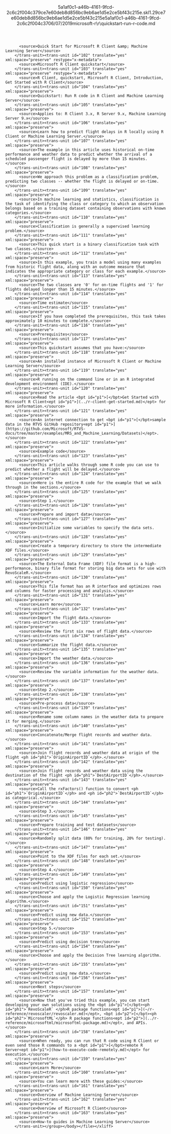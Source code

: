 <?xml version="1.0"?><xliff version="1.2" xmlns="urn:oasis:names:tc:xliff:document:1.2" xmlns:xsi="http://www.w3.org/2001/XMLSchema-instance" xsi:schemaLocation="urn:oasis:names:tc:xliff:document:1.2 xliff-core-1.2-transitional.xsd"><file datatype="xml" original="quickstart-run-r-code.md" source-language="en-US" target-language="en-US"><header><tool tool-id="mdxliff" tool-name="mdxliff" tool-version="1.0-4e81c41" tool-company="Microsoft" /><xliffext:skl_file_name xmlns:xliffext="urn:microsoft:content:schema:xliffextensions">5a1af0c1-a46b-4161-9fcd-2c6c2f004c379ce7e60deb8d856bc9eb6ae1d5e2ce5bf43c215e.skl</xliffext:skl_file_name><xliffext:version xmlns:xliffext="urn:microsoft:content:schema:xliffextensions">1.2</xliffext:version><xliffext:ms.openlocfilehash xmlns:xliffext="urn:microsoft:content:schema:xliffextensions">9ce7e60deb8d856bc9eb6ae1d5e2ce5bf43c215e</xliffext:ms.openlocfilehash><xliffext:ms.sourcegitcommit xmlns:xliffext="urn:microsoft:content:schema:xliffextensions">5a1af0c1-a46b-4161-9fcd-2c6c2f004c37</xliffext:ms.sourcegitcommit><xliffext:ms.lasthandoff xmlns:xliffext="urn:microsoft:content:schema:xliffextensions">06/07/2019</xliffext:ms.lasthandoff><xliffext:ms.openlocfilepath xmlns:xliffext="urn:microsoft:content:schema:xliffextensions">microsoft-r\r\quickstart-run-r-code.md</xliffext:ms.openlocfilepath></header><body><group id="content" extype="content"><trans-unit id="101" translate="yes" xml:space="preserve" restype="x-metadata">
          <source>Quick Start for Microsoft R Client &amp; Machine Learning Server</source>
        </trans-unit><trans-unit id="102" translate="yes" xml:space="preserve" restype="x-metadata">
          <source>Microsoft R Client quickstart</source>
        </trans-unit><trans-unit id="103" translate="yes" xml:space="preserve" restype="x-metadata">
          <source>R Client, quickstart, Microsoft R Client, Introduction, Get Started with R Client</source>
        </trans-unit><trans-unit id="104" translate="yes" xml:space="preserve">
          <source>Quickstart: Run R code in R Client and Machine Learning Server</source>
        </trans-unit><trans-unit id="105" translate="yes" xml:space="preserve">
          <source>Applies to: R Client 3.x, R Server 9.x, Machine Learning Server 9.x</source>
        </trans-unit><trans-unit id="106" translate="yes" xml:space="preserve">
          <source>Learn how to predict flight delays in R locally using R Client or Machine Learning Server.</source>
        </trans-unit><trans-unit id="107" translate="yes" xml:space="preserve">
          <source>The example in this article uses historical on-time performance and weather data to predict whether the arrival of a scheduled passenger flight is delayed by more than 15 minutes.</source>
        </trans-unit><trans-unit id="108" translate="yes" xml:space="preserve">
          <source>We approach this problem as a classification problem, predicting two classes -- whether the flight is delayed or on-time.</source>
        </trans-unit><trans-unit id="109" translate="yes" xml:space="preserve">
          <source>In machine learning and statistics, classification is the task of identifying the class or category to which an observation belongs based on a training dataset containing observations with known categories.</source>
        </trans-unit><trans-unit id="110" translate="yes" xml:space="preserve">
          <source>Classification is generally a supervised learning problem.</source>
        </trans-unit><trans-unit id="111" translate="yes" xml:space="preserve">
          <source>This quick start is a binary classification task with two classes.</source>
        </trans-unit><trans-unit id="112" translate="yes" xml:space="preserve">
          <source>In this example, you train a model using many examples from historic flight data, along with an outcome measure that indicates the appropriate category or class for each example.</source>
        </trans-unit><trans-unit id="113" translate="yes" xml:space="preserve">
          <source>The two classes are '0' for on-time flights and '1' for flights delayed longer than 15 minutes.</source>
        </trans-unit><trans-unit id="114" translate="yes" xml:space="preserve">
          <source>Time estimate</source>
        </trans-unit><trans-unit id="115" translate="yes" xml:space="preserve">
          <source>If you have completed the prerequisites, this task takes approximately 10 minutes to complete.</source>
        </trans-unit><trans-unit id="116" translate="yes" xml:space="preserve">
          <source>Prerequisites</source>
        </trans-unit><trans-unit id="117" translate="yes" xml:space="preserve">
          <source>This quickstart assumes that you have:</source>
        </trans-unit><trans-unit id="118" translate="yes" xml:space="preserve">
          <source>An installed instance of Microsoft R Client or Machine Learning Server</source>
        </trans-unit><trans-unit id="119" translate="yes" xml:space="preserve">
          <source>R running on the command line or in an R integrated development environment (IDE).</source>
        </trans-unit><trans-unit id="120" translate="yes" xml:space="preserve">
          <source>Read the article <bpt id="p1">[</bpt>Get Started with Microsoft R Client<ept id="p1">](../r-client-get-started.md)</ept> for more information.</source>
        </trans-unit><trans-unit id="121" translate="yes" xml:space="preserve">
          <source>An internet connection to get <bpt id="p1">[</bpt>sample data in the RTVS GitHub repository<ept id="p1">](https://github.com/Microsoft/RTVS-docs/tree/master/examples/MRS_and_Machine_Learning/Datasets)</ept>.</source>
        </trans-unit><trans-unit id="122" translate="yes" xml:space="preserve">
          <source>Example code</source>
        </trans-unit><trans-unit id="123" translate="yes" xml:space="preserve">
          <source>This article walks through some R code you can use to predict whether a flight will be delayed.</source>
        </trans-unit><trans-unit id="124" translate="yes" xml:space="preserve">
          <source>Here is the entire R code for the example that we walk through in the sections.</source>
        </trans-unit><trans-unit id="125" translate="yes" xml:space="preserve">
          <source>Step 1.</source>
        </trans-unit><trans-unit id="126" translate="yes" xml:space="preserve">
          <source>Prepare and import data</source>
        </trans-unit><trans-unit id="127" translate="yes" xml:space="preserve">
          <source>Initialize some variables to specify the data sets.</source>
        </trans-unit><trans-unit id="128" translate="yes" xml:space="preserve">
          <source>Create a temporary directory to store the intermediate XDF files.</source>
        </trans-unit><trans-unit id="129" translate="yes" xml:space="preserve">
          <source>The External Data Frame (XDF) file format is a high-performance, binary file format for storing big data sets for use with RevoScaleR.</source>
        </trans-unit><trans-unit id="130" translate="yes" xml:space="preserve">
          <source>This file format has an R interface and optimizes rows and columns for faster processing and analysis.</source>
        </trans-unit><trans-unit id="131" translate="yes" xml:space="preserve">
          <source>Learn more</source>
        </trans-unit><trans-unit id="132" translate="yes" xml:space="preserve">
          <source>Import the flight data.</source>
        </trans-unit><trans-unit id="133" translate="yes" xml:space="preserve">
          <source>Review the first six rows of flight data.</source>
        </trans-unit><trans-unit id="134" translate="yes" xml:space="preserve">
          <source>Summarize the flight data.</source>
        </trans-unit><trans-unit id="135" translate="yes" xml:space="preserve">
          <source>Import the weather data.</source>
        </trans-unit><trans-unit id="136" translate="yes" xml:space="preserve">
          <source>Review the variable information for the weather data.</source>
        </trans-unit><trans-unit id="137" translate="yes" xml:space="preserve">
          <source>Step 2.</source>
        </trans-unit><trans-unit id="138" translate="yes" xml:space="preserve">
          <source>Pre-process data</source>
        </trans-unit><trans-unit id="139" translate="yes" xml:space="preserve">
          <source>Rename some column names in the weather data to prepare it for merging.</source>
        </trans-unit><trans-unit id="140" translate="yes" xml:space="preserve">
          <source>Concatenate/Merge flight records and weather data.</source>
        </trans-unit><trans-unit id="141" translate="yes" xml:space="preserve">
          <source>Join flight records and weather data at origin of the flight <ph id="ph1">`OriginAirportID`</ph>.</source>
        </trans-unit><trans-unit id="142" translate="yes" xml:space="preserve">
          <source>Join flight records and weather data using the destination of the flight <ph id="ph1">`DestAirportID`</ph>.</source>
        </trans-unit><trans-unit id="143" translate="yes" xml:space="preserve">
          <source>Call the rxFactors() function to convert <ph id="ph1">`OriginAirportID`</ph> and <ph id="ph2">`DestAirportID`</ph> as categorical.</source>
        </trans-unit><trans-unit id="144" translate="yes" xml:space="preserve">
          <source>Step 3.</source>
        </trans-unit><trans-unit id="145" translate="yes" xml:space="preserve">
          <source>Prepare training and test datasets</source>
        </trans-unit><trans-unit id="146" translate="yes" xml:space="preserve">
          <source>Randomly split data (80% for training, 20% for testing).</source>
        </trans-unit><trans-unit id="147" translate="yes" xml:space="preserve">
          <source>Point to the XDF files for each set.</source>
        </trans-unit><trans-unit id="148" translate="yes" xml:space="preserve">
          <source>Step 4.</source>
        </trans-unit><trans-unit id="149" translate="yes" xml:space="preserve">
          <source>Predict using logistic regression</source>
        </trans-unit><trans-unit id="150" translate="yes" xml:space="preserve">
          <source>Choose and apply the Logistic Regression learning algorithm.</source>
        </trans-unit><trans-unit id="151" translate="yes" xml:space="preserve">
          <source>Predict using new data.</source>
        </trans-unit><trans-unit id="152" translate="yes" xml:space="preserve">
          <source>Step 5.</source>
        </trans-unit><trans-unit id="153" translate="yes" xml:space="preserve">
          <source>Predict using decision tree</source>
        </trans-unit><trans-unit id="154" translate="yes" xml:space="preserve">
          <source>Choose and apply the Decision Tree learning algorithm.</source>
        </trans-unit><trans-unit id="155" translate="yes" xml:space="preserve">
          <source>Predict using new data.</source>
        </trans-unit><trans-unit id="156" translate="yes" xml:space="preserve">
          <source>Next steps</source>
        </trans-unit><trans-unit id="157" translate="yes" xml:space="preserve">
          <source>Now that you've tried this example, you can start developing your own solutions using the <bpt id="p1">[</bpt><ph id="ph1">`RevoScaleR` </ph>R package functions<ept id="p1">](~/r-reference/revoscaler/revoscaler.md)</ept>, <bpt id="p2">[</bpt><ph id="ph2">`MicrosoftML`</ph> R package functions<ept id="p2">](../r-reference/microsoftml/microsoftml-package.md)</ept>, and APIs.</source>
        </trans-unit><trans-unit id="158" translate="yes" xml:space="preserve">
          <source>When ready, you can run that R code using R Client or even send those R commands to a <bpt id="p1">[</bpt>remote R Server<ept id="p1">](how-to-execute-code-remotely.md)</ept> for execution.</source>
        </trans-unit><trans-unit id="159" translate="yes" xml:space="preserve">
          <source>Learn More</source>
        </trans-unit><trans-unit id="160" translate="yes" xml:space="preserve">
          <source>You can learn more with these guides:</source>
        </trans-unit><trans-unit id="161" translate="yes" xml:space="preserve">
          <source>Overview of Machine Learning Server</source>
        </trans-unit><trans-unit id="162" translate="yes" xml:space="preserve">
          <source>Overview of Microsoft R Client</source>
        </trans-unit><trans-unit id="163" translate="yes" xml:space="preserve">
          <source>How-to guides in Machine Learning Server</source>
        </trans-unit></group></body></file></xliff>
